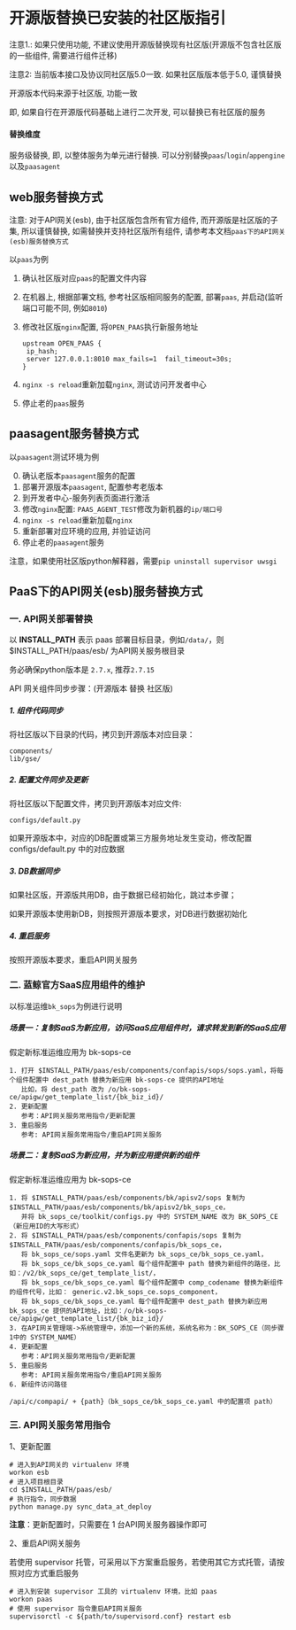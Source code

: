 # 开源版替换已安装的社区版指引

注意1.: 如果只使用功能, 不建议使用开源版替换现有社区版(开源版不包含社区版的一些组件, 需要进行组件迁移)

注意2: 当前版本接口及协议同社区版5.0一致. 如果社区版版本低于5.0, 谨慎替换

开源版本代码来源于社区版, 功能一致

即, 如果自行在开源版代码基础上进行二次开发, 可以替换已有社区版的服务

#### 替换维度

服务级替换, 即, 以整体服务为单元进行替换. 可以分别替换`paas`/`login`/`appengine`以及`paasagent`

## web服务替换方式

注意: 对于API网关(esb), 由于社区版包含所有官方组件, 而开源版是社区版的子集, 所以谨慎替换, 如需替换并支持社区版所有组件, 请参考本文档`paas下的API网关(esb)服务替换方式`

以`paas`为例

1. 确认社区版对应`paas`的配置文件内容
2. 在机器上, 根据部署文档, 参考社区版相同服务的配置, 部署`paas`, 并启动(监听端口可能不同, 例如`8010`)
3. 修改社区版`nginx`配置, 将`OPEN_PAAS`执行新服务地址

    ```
    upstream OPEN_PAAS {
     ip_hash;
     server 127.0.0.1:8010 max_fails=1  fail_timeout=30s;
    }
    ```
4. `nginx -s reload`重新加载`nginx`, 测试访问开发者中心
5. 停止老的`paas`服务

## paasagent服务替换方式

以`paasagent`测试环境为例

0. 确认老版本`paasagent`服务的配置
1. 部署开源版本`paasagent`, 配置参考老版本
2. 到开发者中心-服务列表页面进行激活
3. 修改`nginx`配置: `PAAS_AGENT_TEST`修改为新机器的`ip/端口号`
4. `nginx -s reload`重新加载`nginx`
5. 重新部署对应环境的应用, 并验证访问
6. 停止老的`paasagent`服务

注意，如果使用社区版python解释器，需要`pip uninstall supervisor uwsgi`


## PaaS下的API网关(esb)服务替换方式

### 一. API网关部署替换

以 **INSTALL_PATH** 表示 paas 部署目标目录，例如`/data/`，则 $INSTALL_PATH/paas/esb/ 为API网关服务根目录

务必确保python版本是 `2.7.x`, 推荐`2.7.15`

API 网关组件同步步骤：(开源版本 替换 社区版)

##### 1. 组件代码同步

将社区版以下目录的代码，拷贝到开源版本对应目录：

```
components/
lib/gse/
```

##### 2. 配置文件同步及更新


将社区版以下配置文件，拷贝到开源版本对应文件:

```
configs/default.py
```

如果开源版本中，对应的DB配置或第三方服务地址发生变动，修改配置 configs/default.py 中的对应数据

##### 3. DB数据同步

如果社区版，开源版共用DB，由于数据已经初始化，跳过本步骤；

如果开源版本使用新DB，则按照开源版本要求，对DB进行数据初始化

##### 4. 重启服务

按照开源版本要求，重启API网关服务


### 二. 蓝鲸官方SaaS应用组件的维护

以标准运维`bk_sops`为例进行说明

##### 场景一：复制SaaS为新应用，访问SaaS应用组件时，请求转发到新的SaaS应用

假定新标准运维应用为 bk-sops-ce

```
1. 打开 $INSTALL_PATH/paas/esb/components/confapis/sops/sops.yaml，将每个组件配置中 dest_path 替换为新应用 bk-sops-ce 提供的API地址
   比如，将 dest_path 改为 /o/bk-sops-ce/apigw/get_template_list/{bk_biz_id}/
2. 更新配置
   参考：API网关服务常用指令/更新配置
3. 重启服务
   参考: API网关服务常用指令/重启API网关服务
```

##### 场景二：复制SaaS为新应用，并为新应用提供新的组件

假定新标准运维应用为 bk-sops-ce

```
1. 将 $INSTALL_PATH/paas/esb/components/bk/apisv2/sops 复制为 $INSTALL_PATH/paas/esb/components/bk/apisv2/bk_sops_ce，
   并将 bk_sops_ce/toolkit/configs.py 中的 SYSTEM_NAME 改为 BK_SOPS_CE（新应用ID的大写形式）
2. 将 $INSTALL_PATH/paas/esb/components/confapis/sops 复制为 $INSTALL_PATH/paas/esb/components/confapis/bk_sops_ce，
   将 bk_sops_ce/sops.yaml 文件名更新为 bk_sops_ce/bk_sops_ce.yaml，
   将 bk_sops_ce/bk_sops_ce.yaml 每个组件配置中 path 替换为新组件的路径，比如：/v2/bk_sops_ce/get_template_list/，
   将 bk_sops_ce/bk_sops_ce.yaml 每个组件配置中 comp_codename 替换为新组件的组件代号，比如： generic.v2.bk_sops_ce.sops_component，
   将 bk_sops_ce/bk_sops_ce.yaml 每个组件配置中 dest_path 替换为新应用 bk_sops_ce 提供的API地址，比如：/o/bk-sops-ce/apigw/get_template_list/{bk_biz_id}/ 
3. 在API网关管理端->系统管理中，添加一个新的系统，系统名称为：BK_SOPS_CE（同步骤1中的 SYSTEM_NAME）
4. 更新配置
   参考：API网关服务常用指令/更新配置
5. 重启服务
   参考: API网关服务常用指令/重启API网关服务
6. 新组件访问路径
   /api/c/compapi/ + {path}（bk_sops_ce/bk_sops_ce.yaml 中的配置项 path）
``` 

### 三. API网关服务常用指令

1、更新配置

```
# 进入到API网关的 virtualenv 环境
workon esb
# 进入项目根目录
cd $INSTALL_PATH/paas/esb/
# 执行指令，同步数据
python manage.py sync_data_at_deploy 
```

**注意**：更新配置时，只需要在 1 台API网关服务器操作即可

2、重启API网关服务

若使用 supervisor 托管，可采用以下方案重启服务，若使用其它方式托管，请按照对应方式重启服务

```
# 进入到安装 supervisor 工具的 virtualenv 环境，比如 paas
workon paas
# 使用 supervisor 指令重启API网关服务
supervisorctl -c ${path/to/supervisord.conf} restart esb 
```
